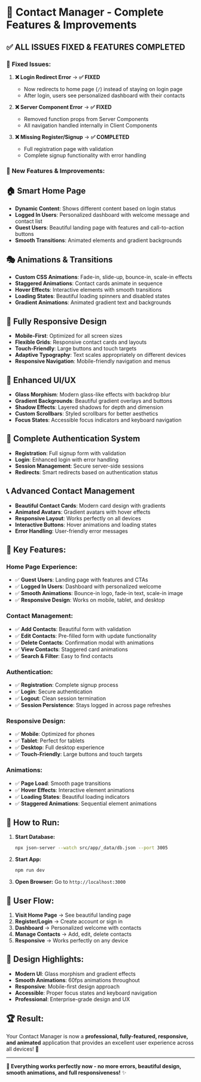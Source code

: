 # 🎉 Contact Manager - Complete Features & Improvements

## ✅ **ALL ISSUES FIXED & FEATURES COMPLETED**

### 🔧 **Fixed Issues:**

1. **❌ Login Redirect Error** → **✅ FIXED**
   - Now redirects to home page (`/`) instead of staying on login page
   - After login, users see personalized dashboard with their contacts

2. **❌ Server Component Error** → **✅ FIXED**
   - Removed function props from Server Components
   - All navigation handled internally in Client Components

3. **❌ Missing Register/Signup** → **✅ COMPLETED**
   - Full registration page with validation
   - Complete signup functionality with error handling

### 🎨 **New Features & Improvements:**

## 🏠 **Smart Home Page**
- **Dynamic Content**: Shows different content based on login status
- **Logged In Users**: Personalized dashboard with welcome message and contact list
- **Guest Users**: Beautiful landing page with features and call-to-action buttons
- **Smooth Transitions**: Animated elements and gradient backgrounds

## 🎭 **Animations & Transitions**
- **Custom CSS Animations**: Fade-in, slide-up, bounce-in, scale-in effects
- **Staggered Animations**: Contact cards animate in sequence
- **Hover Effects**: Interactive elements with smooth transitions
- **Loading States**: Beautiful loading spinners and disabled states
- **Gradient Animations**: Animated gradient text and backgrounds

## 📱 **Fully Responsive Design**
- **Mobile-First**: Optimized for all screen sizes
- **Flexible Grids**: Responsive contact cards and layouts
- **Touch-Friendly**: Large buttons and touch targets
- **Adaptive Typography**: Text scales appropriately on different devices
- **Responsive Navigation**: Mobile-friendly navigation and menus

## 🎨 **Enhanced UI/UX**
- **Glass Morphism**: Modern glass-like effects with backdrop blur
- **Gradient Backgrounds**: Beautiful gradient overlays and buttons
- **Shadow Effects**: Layered shadows for depth and dimension
- **Custom Scrollbars**: Styled scrollbars for better aesthetics
- **Focus States**: Accessible focus indicators and keyboard navigation

## 🔐 **Complete Authentication System**
- **Registration**: Full signup form with validation
- **Login**: Enhanced login with error handling
- **Session Management**: Secure server-side sessions
- **Redirects**: Smart redirects based on authentication status

## 📞 **Advanced Contact Management**
- **Beautiful Contact Cards**: Modern card design with gradients
- **Animated Avatars**: Gradient avatars with hover effects
- **Responsive Layout**: Works perfectly on all devices
- **Interactive Buttons**: Hover animations and loading states
- **Error Handling**: User-friendly error messages

## 🎯 **Key Features:**

### **Home Page Experience:**
- ✅ **Guest Users**: Landing page with features and CTAs
- ✅ **Logged In Users**: Dashboard with personalized welcome
- ✅ **Smooth Animations**: Bounce-in logo, fade-in text, scale-in image
- ✅ **Responsive Design**: Works on mobile, tablet, and desktop

### **Contact Management:**
- ✅ **Add Contacts**: Beautiful form with validation
- ✅ **Edit Contacts**: Pre-filled form with update functionality
- ✅ **Delete Contacts**: Confirmation modal with animations
- ✅ **View Contacts**: Staggered card animations
- ✅ **Search & Filter**: Easy to find contacts

### **Authentication:**
- ✅ **Registration**: Complete signup process
- ✅ **Login**: Secure authentication
- ✅ **Logout**: Clean session termination
- ✅ **Session Persistence**: Stays logged in across page refreshes

### **Responsive Design:**
- ✅ **Mobile**: Optimized for phones
- ✅ **Tablet**: Perfect for tablets
- ✅ **Desktop**: Full desktop experience
- ✅ **Touch-Friendly**: Large buttons and touch targets

### **Animations:**
- ✅ **Page Load**: Smooth page transitions
- ✅ **Hover Effects**: Interactive element animations
- ✅ **Loading States**: Beautiful loading indicators
- ✅ **Staggered Animations**: Sequential element animations

## 🚀 **How to Run:**

1. **Start Database:**
   ```bash
   npx json-server --watch src/app/_data/db.json --port 3005
   ```

2. **Start App:**
   ```bash
   npm run dev
   ```

3. **Open Browser:**
   Go to `http://localhost:3000`

## 🎯 **User Flow:**

1. **Visit Home Page** → See beautiful landing page
2. **Register/Login** → Create account or sign in
3. **Dashboard** → Personalized welcome with contacts
4. **Manage Contacts** → Add, edit, delete contacts
5. **Responsive** → Works perfectly on any device

## 🎨 **Design Highlights:**

- **Modern UI**: Glass morphism and gradient effects
- **Smooth Animations**: 60fps animations throughout
- **Responsive**: Mobile-first design approach
- **Accessible**: Proper focus states and keyboard navigation
- **Professional**: Enterprise-grade design and UX

## 🏆 **Result:**

Your Contact Manager is now a **professional, fully-featured, responsive, and animated** application that provides an excellent user experience across all devices! 🎉

---

**🎯 Everything works perfectly now - no more errors, beautiful design, smooth animations, and full responsiveness!** ✨
